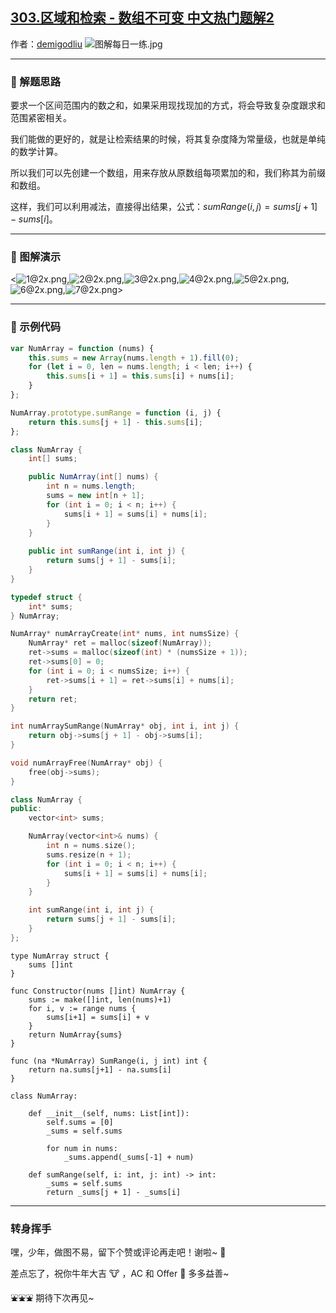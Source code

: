 ## [303.区域和检索 - 数组不可变 中文热门题解2](https://leetcode.cn/problems/range-sum-query-immutable/solutions/100000/tu-jie-guan-fang-tui-jian-ti-jie-qu-yu-h-b1fy)

作者：[demigodliu](https://leetcode.cn/u/demigodliu)
![图解每日一练.jpg](https://pic.leetcode-cn.com/1615817903-fzmpwZ-%E5%9B%BE%E8%A7%A3%E6%AF%8F%E6%97%A5%E4%B8%80%E7%BB%83.jpg)

---

### 🧠 解题思路

要求一个区间范围内的数之和，如果采用现找现加的方式，将会导致复杂度跟求和范围紧密相关。

我们能做的更好的，就是让检索结果的时候，将其复杂度降为常量级，也就是单纯的数学计算。

所以我们可以先创建一个数组，用来存放从原数组每项累加的和，我们称其为前缀和数组。

这样，我们可以利用减法，直接得出结果，公式：$sumRange(i,j)=sums[j+1]−sums[i]$。

---

### 🎨 图解演示

<![1@2x.png](https://pic.leetcode-cn.com/1615704668-rFtkma-1@2x.png),![2@2x.png](https://pic.leetcode-cn.com/1615704671-fCRWkU-2@2x.png),![3@2x.png](https://pic.leetcode-cn.com/1615704675-JYTGom-3@2x.png),![4@2x.png](https://pic.leetcode-cn.com/1615704678-xmkrXr-4@2x.png),![5@2x.png](https://pic.leetcode-cn.com/1615704681-dvffAj-5@2x.png),![6@2x.png](https://pic.leetcode-cn.com/1615704685-ZdDFhi-6@2x.png),![7@2x.png](https://pic.leetcode-cn.com/1615705477-AsKmNt-7@2x.png)>

---

### 🍭 示例代码

```Javascript []
var NumArray = function (nums) {
    this.sums = new Array(nums.length + 1).fill(0);
    for (let i = 0, len = nums.length; i < len; i++) {
        this.sums[i + 1] = this.sums[i] + nums[i];
    }
};

NumArray.prototype.sumRange = function (i, j) {
    return this.sums[j + 1] - this.sums[i];
};
```
```Java []
class NumArray {
    int[] sums;

    public NumArray(int[] nums) {
        int n = nums.length;
        sums = new int[n + 1];
        for (int i = 0; i < n; i++) {
            sums[i + 1] = sums[i] + nums[i];
        }
    }
    
    public int sumRange(int i, int j) {
        return sums[j + 1] - sums[i];
    }
}
```
```C []
typedef struct {
    int* sums;
} NumArray;

NumArray* numArrayCreate(int* nums, int numsSize) {
    NumArray* ret = malloc(sizeof(NumArray));
    ret->sums = malloc(sizeof(int) * (numsSize + 1));
    ret->sums[0] = 0;
    for (int i = 0; i < numsSize; i++) {
        ret->sums[i + 1] = ret->sums[i] + nums[i];
    }
    return ret;
}

int numArraySumRange(NumArray* obj, int i, int j) {
    return obj->sums[j + 1] - obj->sums[i];
}

void numArrayFree(NumArray* obj) {
    free(obj->sums);
}
```
```C++ []
class NumArray {
public:
    vector<int> sums;

    NumArray(vector<int>& nums) {
        int n = nums.size();
        sums.resize(n + 1);
        for (int i = 0; i < n; i++) {
            sums[i + 1] = sums[i] + nums[i];
        }
    }

    int sumRange(int i, int j) {
        return sums[j + 1] - sums[i];
    }
};
```
```Golang []
type NumArray struct {
    sums []int
}

func Constructor(nums []int) NumArray {
    sums := make([]int, len(nums)+1)
    for i, v := range nums {
        sums[i+1] = sums[i] + v
    }
    return NumArray{sums}
}

func (na *NumArray) SumRange(i, j int) int {
    return na.sums[j+1] - na.sums[i]
}
```
```Python3 []
class NumArray:

    def __init__(self, nums: List[int]):
        self.sums = [0]
        _sums = self.sums

        for num in nums:
            _sums.append(_sums[-1] + num)

    def sumRange(self, i: int, j: int) -> int:
        _sums = self.sums
        return _sums[j + 1] - _sums[i]
```

---

### 转身挥手

嘿，少年，做图不易，留下个赞或评论再走吧！谢啦~ 💐

差点忘了，祝你牛年大吉 🐮 ，AC 和 Offer 📑 多多益善~

⛲⛲⛲ 期待下次再见~ 